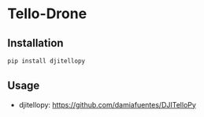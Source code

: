 # Tello-Drone

## Installation

```bash
pip install djitellopy
```

## Usage

- djitellopy: https://github.com/damiafuentes/DJITelloPy

